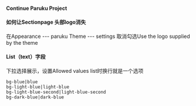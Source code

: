 #### Continue Paruku Project

#### 如何让Sectionpage 头部logo消失
在Appearance --- paruku Theme --- settings 取消勾选Use the logo supplied by the theme

#### List（text）字段
下拉选择展示，设置Allowed values list时换行就是一个选项
```
bg-blue|blue
bg-light-blue|light-blue
bg-light-blue-second|light-blue-second
bg-dark-blue|dark-blue
```

